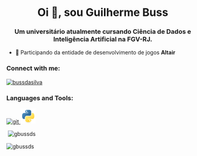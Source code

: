 <h1 align="center">Oi 👋, sou Guilherme Buss</h1>
<h3 align="center">Um universitário atualmente cursando Ciência de Dados e Inteligência Artificial na FGV-RJ.</h3>

- 🔭 Participando da entidade de desenvolvimento de jogos **Altair**

<h3 align="left">Connect with me:</h3>
<p align="left">
<a href="https://instagram.com/bussdasilva" target="blank"><img align="center" src="https://raw.githubusercontent.com/rahuldkjain/github-profile-readme-generator/master/src/images/icons/Social/instagram.svg" alt="bussdasilva" height="30" width="40" /></a>
</p>

<h3 align="left">Languages and Tools:</h3>
<p align="left"> <a href="https://git-scm.com/" target="_blank" rel="noreferrer"> <img src="https://www.vectorlogo.zone/logos/git-scm/git-scm-icon.svg" alt="git" width="40" height="40"/> </a> <a href="https://www.python.org" target="_blank" rel="noreferrer"> <img src="https://raw.githubusercontent.com/devicons/devicon/master/icons/python/python-original.svg" alt="python" width="40" height="40"/> </a> </p>

<p>&nbsp;<img align="center" src="https://github-readme-stats.vercel.app/api?username=gbussds&show_icons=true&locale=en" alt="gbussds" /></p>

<p><img align="center" src="https://github-readme-streak-stats.herokuapp.com/?user=gbussds&" alt="gbussds" /></p>
